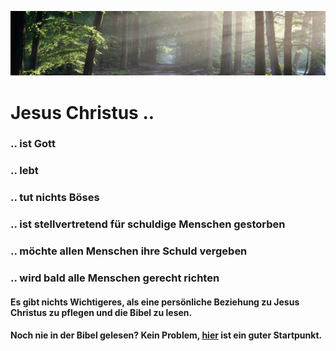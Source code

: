 ![alt text](the-road-815297_1920.jpg "poster")
# Jesus Christus ..

### .. ist Gott
### .. lebt
### .. tut nichts Böses
### .. ist stellvertretend für schuldige Menschen gestorben
### .. möchte allen Menschen ihre Schuld vergeben
### .. wird bald alle Menschen gerecht richten  

#### Es gibt nichts Wichtigeres, als eine persönliche Beziehung zu Jesus Christus zu pflegen und die Bibel zu lesen.  

#### Noch nie in der Bibel gelesen? Kein Problem, [hier](https://www.csv-bibel.de/bibel/johannes-1) ist ein guter Startpunkt.
